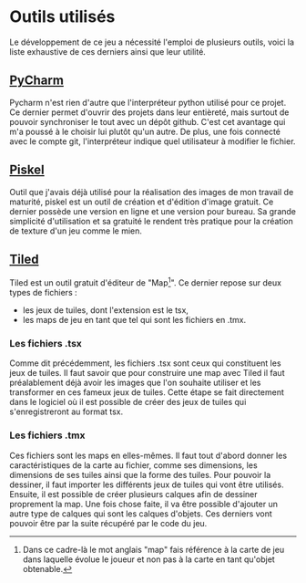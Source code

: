 # Outils utilisés
Le développement de ce jeu a nécessité l'emploi de plusieurs outils, voici la liste exhaustive de ces derniers ainsi que leur utilité.

## [PyCharm](https://www.jetbrains.com/fr-fr/pycharm/download/#section=windows)
Pycharm n'est rien d'autre que l'interpréteur python utilisé pour ce projet. Ce dernier permet d'ouvrir des projets dans leur entièreté, mais surtout de pouvoir synchroniser le tout avec un dépôt github. C'est cet avantage qui m'a poussé à le choisir lui plutôt qu'un autre. De plus, une fois connecté avec le compte git, l'interpréteur indique quel utilisateur à modifier le fichier.

## [Piskel](https://www.piskelapp.com/)
Outil que j'avais déjà utilisé pour la réalisation des images de mon travail de maturité, piskel est un outil de création et d'édition d'image gratuit. Ce dernier possède une version en ligne et une version pour bureau. Sa grande simplicité d'utilisation et sa gratuité le rendent très pratique pour la création de texture d'un jeu comme le mien.

## [Tiled](https://thorbjorn.itch.io/tiled)
Tiled est un outil gratuit d'éditeur de "Map[^map]". Ce dernier repose sur deux types de fichiers :
- les jeux de tuiles, dont l'extension est le tsx,
- les maps de jeu en tant que tel qui sont les fichiers en .tmx.

### Les fichiers .tsx
Comme dit précédemment, les fichiers .tsx sont ceux qui constituent les jeux de tuiles. Il faut savoir que pour construire une map avec Tiled il faut préalablement déjà avoir les images que l'on souhaite utiliser et les transformer en ces fameux jeux de tuiles. Cette étape se fait directement dans le logiciel où il est possible de créer des jeux de tuiles qui s'enregistreront au format tsx.

<!---
Mettre des images d'illustration
---> 

### Les fichiers .tmx
Ces fichiers sont les maps en elles-mêmes. Il faut tout d'abord donner les caractéristiques de la carte au fichier, comme ses dimensions, les dimensions de ses tuiles ainsi que la forme des tuiles. Pour pouvoir la dessiner, il faut importer les différents jeux de tuiles qui vont être utilisés. Ensuite, il est possible de créer plusieurs calques afin de dessiner proprement la map. Une fois chose faite, il va être possible d'ajouter un autre type de calques qui sont les calques d'objets. Ces derniers vont pouvoir être par la suite récupéré par le code du jeu.

[^map]: Dans ce cadre-là le mot anglais "map" fais référence à la carte de jeu dans laquelle évolue le joueur et non pas à la carte en tant qu'objet obtenable.